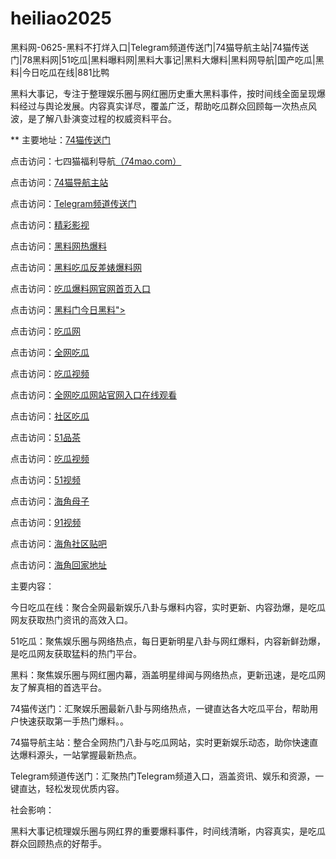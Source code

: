 # heiliao2025
黑料网-0625-黑料不打烊入口|Telegram频道传送门|74猫导航主站|74猫传送门|78黑料网|51吃瓜|黑料曝料网|黑料大事记|黑料大爆料|黑料网导航|国产吃瓜|黑料|今日吃瓜在线|881比鸭

黑料大事记，专注于整理娱乐圈与网红圈历史重大黑料事件，按时间线全面呈现爆料经过与舆论发展。内容真实详尽，覆盖广泛，帮助吃瓜群众回顾每一次热点风波，是了解八卦演变过程的权威资料平台。

** 主要地址：<a href="https://74mao.com/">74猫传送门</a>

点击访问：七四猫福利导航<a href="https://74mao.com/">（74mao.com）</a>

点击访问：<a href="https://74mao.com/">74猫导航主站</a>

点击访问：<a href="https://74mao.com/">Telegram频道传送门</a>

点击访问：<a href="https://hj-216.pages.dev/">精彩影视</a>

点击访问：<a href="https://heiliao783.pages.dev/">黑料网热爆料</a>

点击访问：<a href="https://heiliao518.pages.dev/">黑料吃瓜反差婊爆料网</a>

点击访问：<a href="https://heiliao284.pages.dev/">吃瓜爆料网官网首页入口</a>

点击访问：<a href="https://heiliao874.pages.dev/">黑料门今日黑料"></a>

点击访问：<a href="https://cg3-09.pages.dev/">吃瓜网</a>

点击访问：<a href="https://cg4-10.pages.dev/">全网吃瓜</a>

点击访问：<a href="https://cg9-09.pages.dev/">吃瓜视频</a>

点击访问：<a href="https://cg4-11.pages.dev/">全网吃瓜网站官网入口在线观看</a>

点击访问：<a href="https://cg8-14.pages.dev/">社区吃瓜</a>

点击访问：<a href="https://pc9-13.pages.dev/">51品茶</a>

点击访问：<a href="https://cg9-15.pages.dev/">吃瓜视频</a>

点击访问：<a href="https://hj-284.pages.dev/">51视频</a>

点击访问：<a href="https://hj-324.pages.dev/">海角母子</a>

点击访问：<a href="https://hj-368.pages.dev/">91视频</a>

点击访问：<a href="https://hj-331.pages.dev/">海角社区贴吧</a>

点击访问：<a href="https://hj-293.pages.dev/">海角回家地址</a>

主要内容：

今日吃瓜在线：聚合全网最新娱乐八卦与爆料内容，实时更新、内容劲爆，是吃瓜网友获取热门资讯的高效入口。

51吃瓜：聚焦娱乐圈与网络热点，每日更新明星八卦与网红爆料，内容新鲜劲爆，是吃瓜网友获取猛料的热门平台。

黑料：聚焦娱乐圈与网红圈内幕，涵盖明星绯闻与网络热点，更新迅速，是吃瓜网友了解真相的首选平台。

74猫传送门：汇聚娱乐圈最新八卦与网络热点，一键直达各大吃瓜平台，帮助用户快速获取第一手热门爆料。。

74猫导航主站：整合全网热门八卦与吃瓜网站，实时更新娱乐动态，助你快速直达爆料源头，一站掌握最新热点。

Telegram频道传送门：汇聚热门Telegram频道入口，涵盖资讯、娱乐和资源，一键直达，轻松发现优质内容。

社会影响：

黑料大事记梳理娱乐圈与网红界的重要爆料事件，时间线清晰，内容真实，是吃瓜群众回顾热点的好帮手。

<span style="display:none;">[Canonical link](https://github.com/kri20250625/jif）</span>
